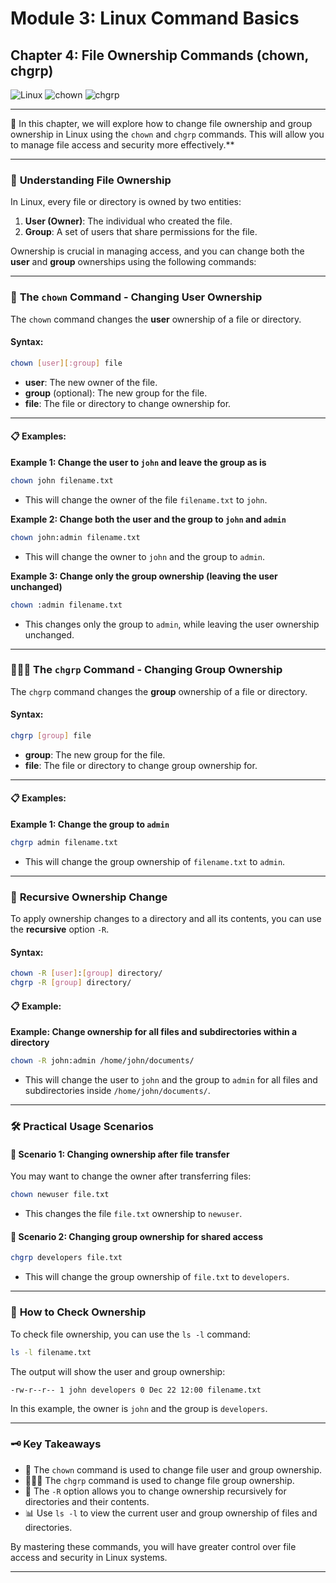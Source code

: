 # **Module 3: Linux Command Basics**

## **Chapter 4: File Ownership Commands (chown, chgrp)**  
![Linux](https://img.shields.io/badge/Linux-Fundamentals-green)  ![chown](https://img.shields.io/badge/Command-chown-orange)  ![chgrp](https://img.shields.io/badge/Command-chgrp-orange)

---

📘 In this chapter, we will explore how to change file ownership and group ownership in Linux using the `chown` and `chgrp` commands. This will allow you to manage file access and security more effectively.**

---

### 👤 **Understanding File Ownership**

In Linux, every file or directory is owned by two entities:
1. **User (Owner)**: The individual who created the file.
2. **Group**: A set of users that share permissions for the file.

Ownership is crucial in managing access, and you can change both the **user** and **group** ownerships using the following commands:

---

### 🔑 **The `chown` Command - Changing User Ownership**

The `chown` command changes the **user** ownership of a file or directory.

#### **Syntax**: 
```bash
chown [user][:group] file
```
- **user**: The new owner of the file.
- **group** (optional): The new group for the file.
- **file**: The file or directory to change ownership for.

---

#### 📋 **Examples:**

**Example 1: Change the user to `john` and leave the group as is**  
```bash
chown john filename.txt
```
- This will change the owner of the file `filename.txt` to `john`.

**Example 2: Change both the user and the group to `john` and `admin`**  
```bash
chown john:admin filename.txt
```
- This will change the owner to `john` and the group to `admin`.

**Example 3: Change only the group ownership (leaving the user unchanged)**  
```bash
chown :admin filename.txt
```
- This changes only the group to `admin`, while leaving the user ownership unchanged.

---

### 🧑‍🤝‍🧑 **The `chgrp` Command - Changing Group Ownership**

The `chgrp` command changes the **group** ownership of a file or directory.

#### **Syntax**: 
```bash
chgrp [group] file
```
- **group**: The new group for the file.
- **file**: The file or directory to change group ownership for.

---

#### 📋 **Examples:**

**Example 1: Change the group to `admin`**  
```bash
chgrp admin filename.txt
```
- This will change the group ownership of `filename.txt` to `admin`.

---

### 🔄 **Recursive Ownership Change**

To apply ownership changes to a directory and all its contents, you can use the **recursive** option `-R`.

#### **Syntax**:
```bash
chown -R [user]:[group] directory/
chgrp -R [group] directory/
```

#### 📋 **Example**:

**Example: Change ownership for all files and subdirectories within a directory**  
```bash
chown -R john:admin /home/john/documents/
```
- This will change the user to `john` and the group to `admin` for all files and subdirectories inside `/home/john/documents/`.

---

### 🛠️ **Practical Usage Scenarios**

#### 📂 **Scenario 1: Changing ownership after file transfer**  
You may want to change the owner after transferring files:
```bash
chown newuser file.txt
```
- This changes the file `file.txt` ownership to `newuser`.

#### 👥 **Scenario 2: Changing group ownership for shared access**  
```bash
chgrp developers file.txt
```
- This will change the group ownership of `file.txt` to `developers`.

---

### 📂 **How to Check Ownership**

To check file ownership, you can use the `ls -l` command:
```bash
ls -l filename.txt
```
The output will show the user and group ownership:
```
-rw-r--r-- 1 john developers 0 Dec 22 12:00 filename.txt
```
In this example, the owner is `john` and the group is `developers`.

---

### 🗝️ **Key Takeaways**

- 🔑 The `chown` command is used to change file user and group ownership.
- 🧑‍🤝‍🧑 The `chgrp` command is used to change file group ownership.
- 🔄 The `-R` option allows you to change ownership recursively for directories and their contents.
- 📊 Use `ls -l` to view the current user and group ownership of files and directories.

By mastering these commands, you will have greater control over file access and security in Linux systems.

---
